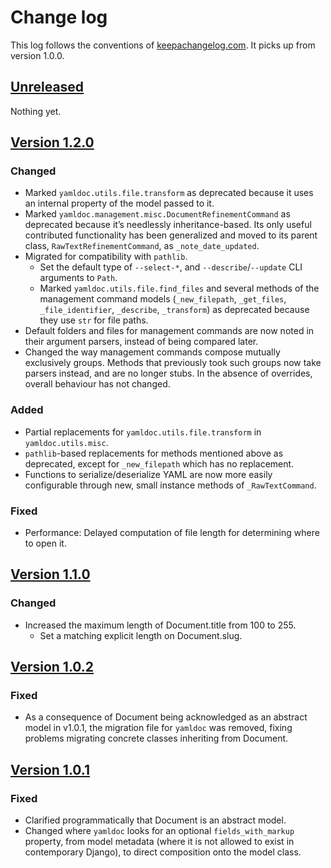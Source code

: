 # Change log
This log follows the conventions of
[keepachangelog.com](http://keepachangelog.com/). It picks up from version 1.0.0.

## [Unreleased]
Nothing yet.

## [Version 1.2.0]
### Changed
- Marked `yamldoc.utils.file.transform` as deprecated because it uses an
  internal property of the model passed to it.
- Marked `yamldoc.management.misc.DocumentRefinementCommand` as deprecated
  because it’s needlessly inheritance-based. Its only useful contributed
  functionality has been generalized and moved to its parent class,
  `RawTextRefinementCommand`, as `_note_date_updated`.
- Migrated for compatibility with `pathlib`.
    - Set the default type of `--select-*`, and `--describe`/`--update` CLI
      arguments to `Path`.
    - Marked `yamldoc.utils.file.find_files` and several methods of the
      management command models (`_new_filepath`, `_get_files`,
      `_file_identifier`, `_describe`, `_transform`) as
      deprecated because they use `str` for file paths.
- Default folders and files for management commands are now noted in their
  argument parsers, instead of being compared later.
- Changed the way management commands compose mutually exclusively groups.
  Methods that previously took such groups now take parsers instead, and
  are no longer stubs. In the absence of overrides, overall behaviour has
  not changed.

### Added
- Partial replacements for `yamldoc.utils.file.transform` in
  `yamldoc.utils.misc`.
- `pathlib`-based replacements for methods mentioned above as deprecated,
  except for `_new_filepath` which has no replacement.
- Functions to serialize/deserialize YAML are now more easily configurable
  through new, small instance methods of `_RawTextCommand`.

### Fixed
- Performance: Delayed computation of file length for determining where to open
  it.

## [Version 1.1.0]
### Changed
- Increased the maximum length of Document.title from 100 to 255.
    - Set a matching explicit length on Document.slug.

## [Version 1.0.2]
### Fixed
- As a consequence of Document being acknowledged as an abstract model in
  v1.0.1, the migration file for `yamldoc` was removed, fixing problems
  migrating concrete classes inheriting from Document.

## [Version 1.0.1]
### Fixed
- Clarified programmatically that Document is an abstract model.
- Changed where `yamldoc` looks for an optional `fields_with_markup` property,
  from model metadata (where it is not allowed to exist in contemporary
  Django), to direct composition onto the model class.

[Unreleased]: https://github.com/veikman/yamldoc/compare/v1.2.0...HEAD
[Version 1.2.0]: https://github.com/veikman/yamldoc/compare/v1.1.0...v1.2.0
[Version 1.1.0]: https://github.com/veikman/yamldoc/compare/v1.0.2...v1.1.0
[Version 1.0.2]: https://github.com/veikman/yamldoc/compare/v1.0.1...v1.0.2
[Version 1.0.1]: https://github.com/veikman/yamldoc/compare/v1.0.0...v1.0.1
